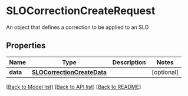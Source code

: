 # SLOCorrectionCreateRequest

An object that defines a correction to be applied to an SLO
## Properties
Name | Type | Description | Notes
------------ | ------------- | ------------- | -------------
**data** | [**SLOCorrectionCreateData**](SLOCorrectionCreateData.md) |  | [optional] 

[[Back to Model list]](README.md#documentation-for-models) [[Back to API list]](README.md#documentation-for-api-endpoints) [[Back to README]](README.md)


